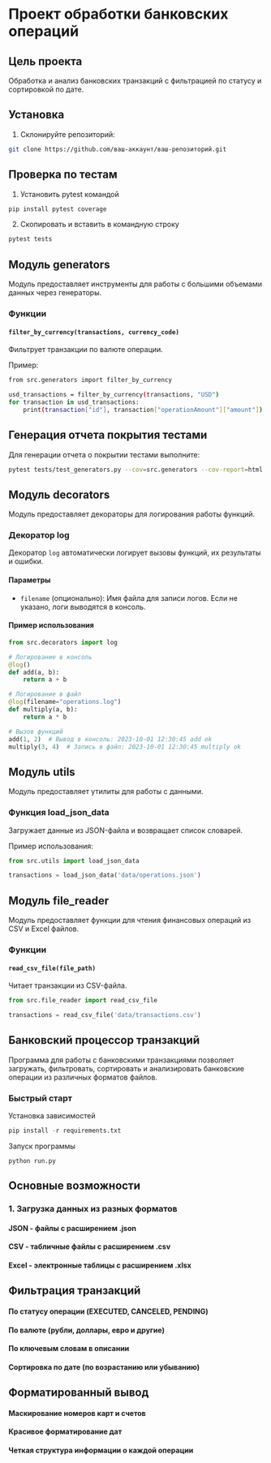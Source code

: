 # Проект обработки банковских операций

## Цель проекта
Обработка и анализ банковских транзакций с фильтрацией по статусу и сортировкой по дате.

## Установка
1. Склонируйте репозиторий:
```bash
git clone https://github.com/ваш-аккаунт/ваш-репозиторий.git
```
## Проверка по тестам
1. Установить pytest командой
```bash
pip install pytest coverage
```
2. Скопировать и вставить в командную строку
```bash
pytest tests
```

## Модуль generators

Модуль предоставляет инструменты для работы с большими объемами данных через генераторы.

### Функции

#### `filter_by_currency(transactions, currency_code)`
Фильтрует транзакции по валюте операции.

Пример:
```bash
from src.generators import filter_by_currency

usd_transactions = filter_by_currency(transactions, "USD")
for transaction in usd_transactions:
    print(transaction["id"], transaction["operationAmount"]["amount"])
```
## Генерация отчета покрытия тестами

Для генерации отчета о покрытии тестами выполните:

```bash
pytest tests/test_generators.py --cov=src.generators --cov-report=html
```


## Модуль decorators

Модуль предоставляет декораторы для логирования работы функций.

### Декоратор log

Декоратор `log` автоматически логирует вызовы функций, их результаты и ошибки.

#### Параметры
- `filename` (опционально): Имя файла для записи логов. Если не указано, логи выводятся в консоль.

#### Пример использования
```python
from src.decorators import log

# Логирование в консоль
@log()
def add(a, b):
    return a + b

# Логирование в файл
@log(filename="operations.log")
def multiply(a, b):
    return a * b

# Вызов функций
add(1, 2)  # Вывод в консоль: 2023-10-01 12:30:45 add ok
multiply(3, 4)  # Запись в файл: 2023-10-01 12:30:45 multiply ok
```

## Модуль utils

Модуль предоставляет утилиты для работы с данными.

### Функция load_json_data

Загружает данные из JSON-файла и возвращает список словарей.

Пример использования:
```python
from src.utils import load_json_data

transactions = load_json_data('data/operations.json')
```

## Модуль file_reader

Модуль предоставляет функции для чтения финансовых операций из CSV и Excel файлов.

### Функции

#### `read_csv_file(file_path)`
Читает транзакции из CSV-файла.

```python
from src.file_reader import read_csv_file

transactions = read_csv_file('data/transactions.csv')
```

## Банковский процессор транзакций

Программа для работы с банковскими транзакциями позволяет загружать, фильтровать, сортировать и анализировать банковские операции из различных форматов файлов.

### Быстрый старт

Установка зависимостей
```python
pip install -r requirements.txt
```
Запуск программы

```
python run.py
```

## Основные возможности

### 1. Загрузка данных из разных форматов

#### JSON - файлы с расширением .json

#### CSV - табличные файлы с расширением .csv

#### Excel - электронные таблицы с расширением .xlsx

## Фильтрация транзакций

#### По статусу операции (EXECUTED, CANCELED, PENDING)

#### По валюте (рубли, доллары, евро и другие)

#### По ключевым словам в описании

#### Сортировка по дате (по возрастанию или убыванию)

## Форматированный вывод

#### Маскирование номеров карт и счетов

#### Красивое форматирование дат

#### Четкая структура информации о каждой операции



